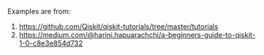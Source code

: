 Examples are from: 
1) https://github.com/Qiskit/qiskit-tutorials/tree/master/tutorials
2) https://medium.com/@harini.hapuarachchi/a-beginners-guide-to-qiskit-1-0-c8e3e854d732
